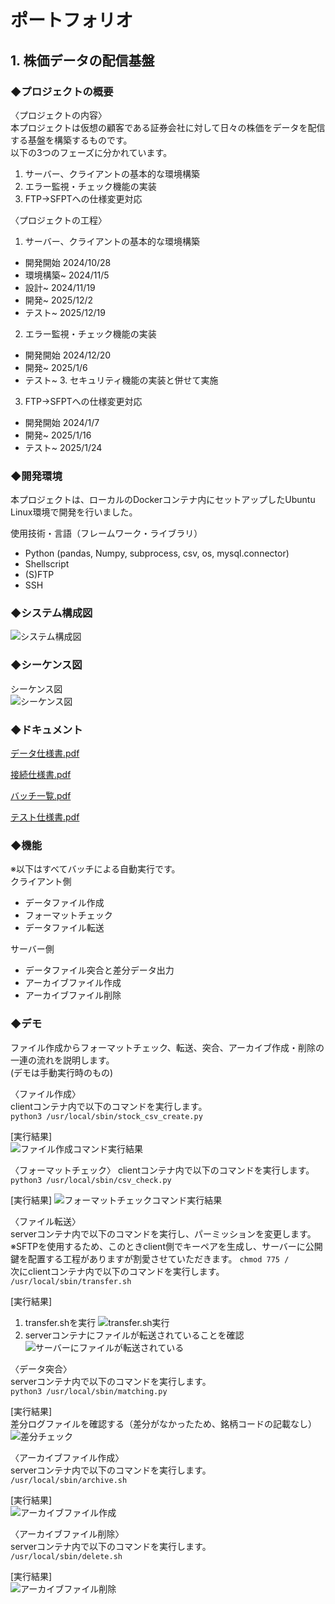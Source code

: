 # ポートフォリオ 
## 1. 株価データの配信基盤
### ◆プロジェクトの概要
  〈プロジェクトの内容〉  
    本プロジェクトは仮想の顧客である証券会社に対して日々の株価をデータを配信する基盤を構築するものです。  
    以下の3つのフェーズに分かれています。  
  
  1. サーバー、クライアントの基本的な環境構築
  2. エラー監視・チェック機能の実装
  3. FTP→SFPTへの仕様変更対応  
  
  〈プロジェクトの工程〉   
1. サーバー、クライアントの基本的な環境構築
- 開発開始 2024/10/28
- 環境構築~ 2024/11/5
- 設計~ 2024/11/19
- 開発~ 2025/12/2
- テスト~ 2025/12/19
    
2. エラー監視・チェック機能の実装
- 開発開始 2024/12/20
- 開発~ 2025/1/6
- テスト~ 3. セキュリティ機能の実装と併せて実施  

3. FTP→SFPTへの仕様変更対応
- 開発開始 2024/1/7
- 開発~ 2025/1/16
- テスト~ 2025/1/24  
### ◆開発環境  
本プロジェクトは、ローカルのDockerコンテナ内にセットアップしたUbuntu Linux環境で開発を行いました。  

  使用技術・言語（フレームワーク・ライブラリ）  
- Python (pandas, Numpy, subprocess, csv, os, mysql.connector)
- Shellscript
- (S)FTP
- SSH
### ◆システム構成図
![システム構成図](https://github.com/user-attachments/assets/f4a40a97-f23d-46ff-8888-19bc110135da)
### ◆シーケンス図  
シーケンス図  
![シーケンス図](https://github.com/user-attachments/assets/bc649177-4db0-45b3-b0fd-4c83d7d0c6d2)  

### ◆ドキュメント  
[データ仕様書.pdf](https://github.com/user-attachments/files/18597028/default.pdf)

[接続仕様書.pdf](https://github.com/user-attachments/files/18597031/default.pdf)

[バッチ一覧.pdf](https://github.com/user-attachments/files/18597034/default.pdf)
 
[テスト仕様書.pdf](https://github.com/user-attachments/files/18597035/default.pdf)

### ◆機能  
※以下はすべてバッチによる自動実行です。  
クライアント側  
- データファイル作成
- フォーマットチェック
- データファイル転送

サーバー側  
- データファイル突合と差分データ出力
- アーカイブファイル作成
- アーカイブファイル削除

### ◆デモ  
ファイル作成からフォーマットチェック、転送、突合、アーカイブ作成・削除の一連の流れを説明します。  
(デモは手動実行時のもの)  

〈ファイル作成〉  
clientコンテナ内で以下のコマンドを実行します。  
`python3 /usr/local/sbin/stock_csv_create.py`  

[実行結果]  
![ファイル作成コマンド実行結果](https://github.com/user-attachments/assets/d6986601-3579-42d3-ba38-f53c1c03a722)  


〈フォーマットチェック〉
clientコンテナ内で以下のコマンドを実行します。  
`python3 /usr/local/sbin/csv_check.py`  

[実行結果]
![フォーマットチェックコマンド実行結果](https://github.com/user-attachments/assets/be8991ec-01e4-4ea1-837b-fe5de9a01b9a)  


〈ファイル転送〉  
serverコンテナ内で以下のコマンドを実行し、パーミッションを変更します。  
※SFTPを使用するため、このときclient側でキーペアを生成し、サーバーに公開鍵を配置する工程がありますが割愛させていただきます。
`chmod 775 /`  
次にclientコンテナ内で以下のコマンドを実行します。  
`/usr/local/sbin/transfer.sh`

[実行結果]  
1. transfer.shを実行
![transfer.sh実行](https://github.com/user-attachments/assets/8007d193-eeea-47bb-bf69-4b2a68845afe)  
2. serverコンテナにファイルが転送されていることを確認  
![サーバーにファイルが転送されている](https://github.com/user-attachments/assets/893ab6d2-a802-4c0e-9c18-5f44fd257f8b)


〈データ突合〉  
serverコンテナ内で以下のコマンドを実行します。  
`python3 /usr/local/sbin/matching.py`  

[実行結果]  
差分ログファイルを確認する（差分がなかったため、銘柄コードの記載なし）
![差分チェック](https://github.com/user-attachments/assets/f3745e57-3782-440b-a2bf-bee3ecd1cfd7)  


〈アーカイブファイル作成〉  
serverコンテナ内で以下のコマンドを実行します。  
`/usr/local/sbin/archive.sh`  

[実行結果]  
![アーカイブファイル作成](https://github.com/user-attachments/assets/618f4b77-36b1-4780-80ea-abaee4a4d2af)  


〈アーカイブファイル削除〉  
serverコンテナ内で以下のコマンドを実行します。  
`/usr/local/sbin/delete.sh`  

[実行結果]  
![アーカイブファイル削除](https://github.com/user-attachments/assets/5846743c-f637-465a-b0ab-7ea02d8d52a6)  












　　
